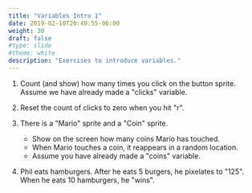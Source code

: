 ```yaml
---
title: "Variables Intro 1"
date: 2019-02-10T20:40:55-06:00
weight: 30
draft: false
#type: slide
#theme: white
description: "Exercises to introduce variables."
---
```


1. Count (and show) how many times you click on the button
   sprite. Assume we have already made a "clicks" variable. 

2. Reset the count of clicks to zero when you hit "r".

3. There is a "Mario" sprite and a "Coin" sprite. 

   * Show on the screen how many coins Mario has touched.
   * When Mario touches a coin, it reappears in a random location.
   * Assume you have already made a "coins" variable.

4. Phil eats hamburgers. After he eats 5 burgers, he pixelates to
   "125". When he eats 10 hamburgers, he "wins".

